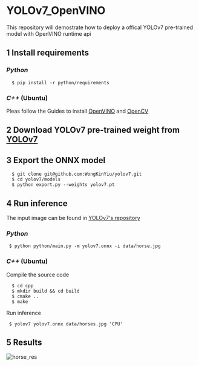# YOLOv7_OpenVINO
This repository will demostrate how to deploy a offical YOLOv7 pre-trained model with OpenVINO runtime api
## 1 Install requirements
### ***Python***
```shell
  $ pip install -r python/requirements
 ```

### ***C++*** (Ubuntu)
Pleas follow the Guides to install [OpenVINO](https://docs.openvino.ai/latest/openvino_docs_install_guides_installing_openvino_linux.html#install-openvino) and [OpenCV](https://docs.opencv.org/4.x/d7/d9f/tutorial_linux_install.html)

## 2 Download YOLOv7 pre-trained weight from [YOLOv7](https://github.com/WongKinYiu/yolov7)

## 3 Export the ONNX model
```shell
  $ git clone git@github.com:WongKinYiu/yolov7.git
  $ cd yolov7/models
  $ python export.py --weights yolov7.pt
 ```
 
## 4 Run inference
 The input image can be found in [YOLOv7's repository](https://github.com/WongKinYiu/yolov7/blob/main/inference/images/horses.jpg)
 ### ***Python***
 ```shell
  $ python python/main.py -m yolov7.onnx -i data/horse.jpg
 ```

 ### ***C++*** (Ubuntu)
Compile the source code
```shell
  $ cd cpp
  $ mkdir build && cd build
  $ cmake ..
  $ make
 ```
 Run inference
 ```shell
  $ yolov7 yolov7.onnx data/horses.jpg 'CPU'
 ```
## 5 Results
 
 ![horse_res](https://user-images.githubusercontent.com/91237924/179361905-44fcd4ac-7a9e-41f0-bd07-b6cf07245c04.jpg)
